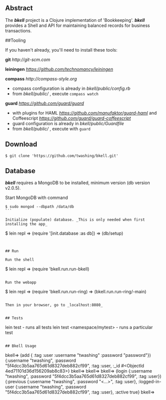 
## Abstract
The _**bkell**_ project is a Clojure implementation of 'Bookkeeping'. _**bkell**_ provides a Shell and API for maintaining balanced records for business transactions. 


##Tooling 

If you haven't already, you'll need to install these tools:


**git** _http://git-scm.com_

**leiningen** _https://github.com/technomancy/leiningen_

**compass** _http://compass-style.org_
  * compass configuration is already in _bkell/public/config.rb_
  * from _bkell/public/_ , execute `compass watch`

**guard** _https://github.com/guard/guard_
  * with plugins for HAML _https://github.com/manufaktor/guard-haml_ and Coffeescript _https://github.com/guard/guard-coffeescript_ 
  * guard configuration is already in _bkell/public/Guardfile_
  * from _bkell/public/_ , execute with `guard` 


## Download
```
$ git clone 'https://github.com/twashing/bkell.git' 
```

## Database 

_**bkell**_ requires a MongoDB to be installed, minimum version (db version v2.0.5).

Start MongoDB with command 
````
$ sudo mongod --dbpath /data/db
```

Initialize (populate) database. _This is only needed when first installing the app_
````
$ lein repl
  => (require '[init.database :as db])
  => (db/setup)
````


## Run

Run the shell 
````
$ lein repl
  => (require 'bkell.run.run-bkell)
````

Run the webapp
````
$ lein repl
  => (require 'bkell.run.run-ring)
  => (bkell.run.run-ring/-main)
````

Then in your browser, go to _localhost:8080_


## Tests
````
lein test - runs all tests
lein test <namespace/mytest> - runs a particular test
````

## Bkell Usage 
````
bkell=> (add { :tag :user :username "twashing" :password "password"})
{:username "twashing", :password "5f4dcc3b5aa765d61d8327deb882cf99", :tag :user, :_id #<ObjectId 4ed71101d36d156209ab8c83>}
bkell=> 
bkell=> 
bkell=> (login {:username "twashing", :password "5f4dcc3b5aa765d61d8327deb882cf99", :tag :user})
{:previous {:username "twashing", :password "<...>", :tag :user}, :logged-in-user {:username "twashing", :password "5f4dcc3b5aa765d61d8327deb882cf99", :tag :user}, :active true}
bkell=>
````



